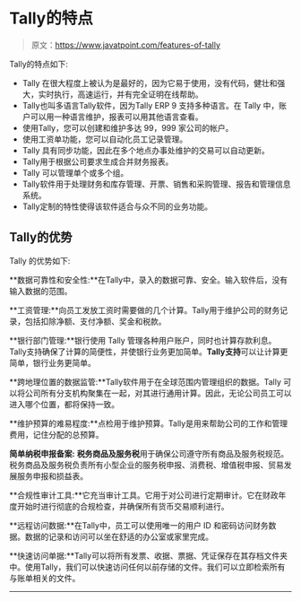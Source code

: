 # Tally的特点

> 原文：<https://www.javatpoint.com/features-of-tally>

Tally的特点如下:

*   Tally 在很大程度上被认为是最好的，因为它易于使用，没有代码，健壮和强大，实时执行，高速运行，并有完全证明在线帮助。
*   Tally也叫多语言Tally软件，因为Tally ERP 9 支持多种语言。在 Tally 中，账户可以用一种语言维护，报表可以用其他语言查看。
*   使用Tally，您可以创建和维护多达 99，999 家公司的帐户。
*   使用工资单功能，您可以自动化员工记录管理。
*   Tally 具有同步功能，因此在多个地点办事处维护的交易可以自动更新。
*   Tally用于根据公司要求生成合并财务报表。
*   Tally 可以管理单个或多个组。
*   Tally软件用于处理财务和库存管理、开票、销售和采购管理、报告和管理信息系统。
*   Tally定制的特性使得该软件适合与众不同的业务功能。

## Tally的优势

Tally 的优势如下:

**数据可靠性和安全性:**在Tally中，录入的数据可靠、安全。输入软件后，没有输入数据的范围。

**工资管理:**向员工发放工资时需要做的几个计算。Tally用于维护公司的财务记录，包括扣除净额、支付净额、奖金和税款。

**银行部门管理:**银行使用 Tally 管理各种用户账户，同时也计算存款利息。Tally支持确保了计算的简便性，并使银行业务更加简单。**Tally支持**可以让计算更简单，银行业务更简单。

**跨地理位置的数据监管:**Tally软件用于在全球范围内管理组织的数据。Tally 可以将公司所有分支机构聚集在一起，对其进行通用计算。因此，无论公司员工可以进入哪个位置，都将保持一致。

**维护预算的难易程度:**点检用于维护预算。Tally是用来帮助公司的工作和管理费用，记住分配的总预算。

**简单纳税申报备案:** **税务商品及服务税**用于确保公司遵守所有商品及服务税规范。税务商品及服务税负责所有小型企业的服务税申报、消费税、增值税申报、贸易发展服务申报和损益表。

**合规性审计工具:**它充当审计工具。它用于对公司进行定期审计。它在财政年度开始时进行彻底的合规检查，并确保所有货币交易顺利进行。

**远程访问数据:**在Tally中，员工可以使用唯一的用户 ID 和密码访问财务数据。数据的记录和访问可以坐在舒适的办公室或家里完成。

**快速访问单据:**Tally可以将所有发票、收据、票据、凭证保存在其存档文件夹中。使用Tally，我们可以快速访问任何以前存储的文件。我们可以立即检索所有与账单相关的文件。

* * *